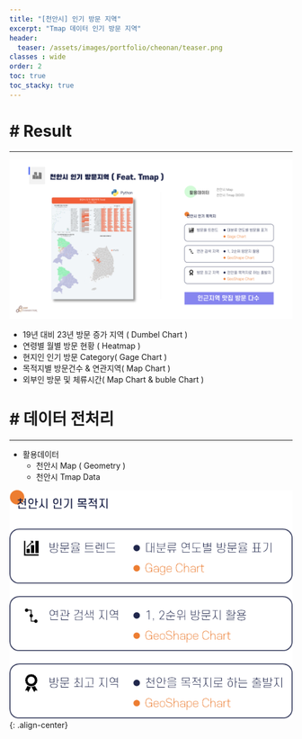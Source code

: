 ```yaml
---
title: "[천안시] 인기 방문 지역"
excerpt: "Tmap 데이터 인기 방문 지역"
header:
  teaser: /assets/images/portfolio/cheonan/teaser.png
classes : wide
order: 2
toc: true
toc_stacky: true
---
```


# # Result
---

![result](/assets/images/portfolio/cheonan/result.png)

* 19년 대비 23년 방문 증가 지역 ( Dumbel Chart )
* 연령별 월별 방문 현황 ( Heatmap )
* 현지인 인기 방문 Category( Gage Chart )
* 목적지별 방문건수 & 연관지역( Map Chart )
* 외부인 방문 및 체류시간( Map Chart & buble Chart )

# # 데이터 전처리
---
* 활용데이터   
    * 천안시 Map ( Geometry )
    * 천안시 Tmap Data

![merge](/assets/images/portfolio/cheonan/explain.png){: .align-center}

